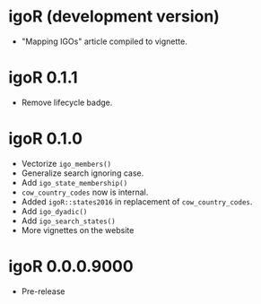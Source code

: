 # igoR (development version)

-   "Mapping IGOs" article compiled to vignette.

# igoR 0.1.1

-   Remove lifecycle badge.

# igoR 0.1.0

-   Vectorize `igo_members()`
-   Generalize search ignoring case.
-   Add `igo_state_membership()`
-   `cow_country_codes` now is internal.
-   Added `igoR::states2016` in replacement of `cow_country_codes`.
-   Add `igo_dyadic()`
-   Add `igo_search_states()`
-   More vignettes on the website

# igoR 0.0.0.9000

-   Pre-release
